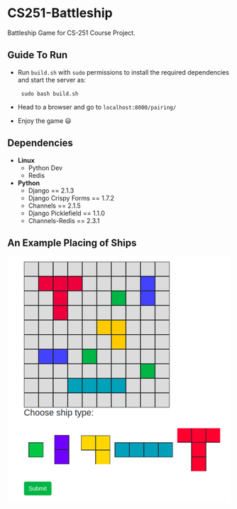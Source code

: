 # CS251-Battleship

Battleship Game for CS-251 Course Project.

## Guide To Run

 - Run `build.sh` with `sudo` permissions to install the required dependencies and start the server as:
 
        sudo bash build.sh
 - Head to a browser and go to `localhost:8000/pairing/`
 - Enjoy the game :smiley:
 
 ## Dependencies
 - __Linux__
   - Python Dev
   - Redis
 - __Python__
   - Django == 2.1.3
   - Django Crispy Forms == 1.7.2
   - Channels == 2.1.5
   - Django Picklefield == 1.1.0
   - Channels-Redis == 2.3.1
 
 
## An Example Placing of Ships
![alt text](https://github.com/ajd12342/CS251-Battleship/blob/master/sample.png)
